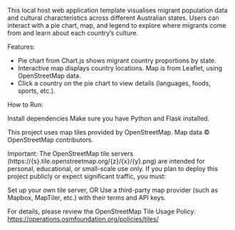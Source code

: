 This local host web application template visualises migrant population data and cultural characteristics across different Australian states.
Users can interact with a pie chart, map, and legend to explore where migrants come from and learn about each country’s culture.

Features:

- Pie chart from Chart.js shows migrant country proportions by state.
- Interactive map displays country locations. Map is from Leaflet, using OpenStreetMap data.
- Click a country on the pie chart to view details (languages, foods, sports, etc.).

How to Run:

Install dependencies
Make sure you have Python and Flask installed.

This project uses map tiles provided by OpenStreetMap.
Map data © OpenStreetMap contributors.

Important:
The OpenStreetMap tile servers (https://{s}.tile.openstreetmap.org/{z}/{x}/{y}.png) are intended for personal, educational, or small-scale use only.
If you plan to deploy this project publicly or expect significant traffic, you must:

Set up your own tile server,
OR
Use a third-party map provider (such as Mapbox, MapTiler, etc.) with their terms and API keys.

For details, please review the OpenStreetMap Tile Usage Policy: https://operations.osmfoundation.org/policies/tiles/



